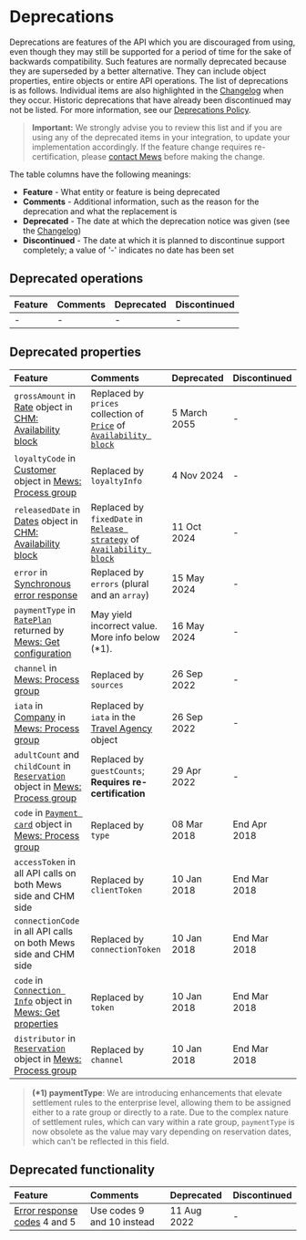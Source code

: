 # Deprecations

Deprecations are features of the API which you are discouraged from using, even though they may still be supported for a period of time for the sake of backwards compatibility.
Such features are normally deprecated because they are superseded by a better alternative. They can include object properties, entire objects or entire API operations.
The list of deprecations is as follows. Individual items are also highlighted in the [Changelog](../changelog/README.md) when they occur.
Historic deprecations that have already been discontinued may not be listed. For more information, see our [Deprecations Policy](https://mews-systems.gitbook.io/open-api/staying-up-to-date/deprecations-policy).

> **Important:** We strongly advise you to review this list and if you are using any of the deprecated items in your integration, to update your implementation accordingly. If the feature change requires re-certification, please [contact Mews](mailto://partnersuccess@mews.com) before making the change.

The table columns have the following meanings:

* __Feature__ - What entity or feature is being deprecated
* __Comments__ - Additional information, such as the reason for the deprecation and what the replacement is
* __Deprecated__ - The date at which the deprecation notice was given (see the [Changelog](../changelog/README.md))
* __Discontinued__ \- The date at which it is planned to discontinue support completely; a value of '-' indicates no date has been set

## Deprecated operations

| Feature | Comments | Deprecated | Discontinued |
| :-- | :-- | :-- | :-- |
| - | - | - | - |

## Deprecated properties

| Feature                                                                                                                                                                                        | Comments                                                                                                                                                                                                    | Deprecated   | Discontinued |
|:-----------------------------------------------------------------------------------------------------------------------------------------------------------------------------------------------|:------------------------------------------------------------------------------------------------------------------------------------------------------------------------------------------------------------|:-------------| :-- |
| `grossAmount` in [Rate](../channel-manager-operations/availabilityBlock.md#Rate) object in [CHM: Availability block](../channel-manager-operations/availabilityBlock.md#availability-block)    | Replaced by `prices` collection of [`Price`](../channel-manager-operations/inventory.md#price) of  [`Availability block`](../channel-manager-operations/availabilityBlock.md#availability-block)    | 5 March 2055 | - |
| `loyaltyCode` in [Customer](../mews-operations/reservations.md#customer) object in [Mews: Process group](../mews-operations/reservations.md#process-group)                                     | Replaced by `loyaltyInfo`                                                                                                                                                                                   | 4 Nov 2024   | - |
| `releasedDate` in [Dates](../channel-manager-operations/availabilityBlock.md#dates) object in [CHM: Availability block](../channel-manager-operations/availabilityBlock.md#availability-block) | Replaced by `fixedDate` in [`Release strategy`](../mews-operations/availabilityBlock.md#release-strategy) of  [`Availability block`](../channel-manager-operations/availabilityBlock.md#availability-block) | 11 Oct 2024  | - |
| `error` in [Synchronous error response](../guidelines/responses.md#synchronous-error-response)                                                                                                 | Replaced by `errors` (plural and an `array`)                                                                                                                                                                | 15 May 2024  | - |
| `paymentType` in [`RatePlan`](../mews-operations/configuration.md#rate-plan) returned by [Mews: Get configuration](../mews-operations/configuration.md#get-configuration)                      | May yield incorrect value. More info below (\*1).                                                                                                                                                           | 16 May 2024  | - |
| `channel` in [Mews: Process group](../mews-operations/reservations.md#process-group)                                                                                                           | Replaced by `sources`                                                                                                                                                                                       | 26 Sep 2022  | - |
| `iata` in [Company](../mews-operations/reservations.md#company) in [Mews: Process group](../mews-operations/reservations.md#process-group)                                                     | Replaced by `iata` in the [Travel Agency](../mews-operations/reservations.md#travel-agency) object                                                                                                          | 26 Sep 2022  | - |
| `adultCount` and `childCount` in [`Reservation`](../mews-operations/reservations.md#reservation) object in [Mews: Process group](../mews-operations/reservations.md#process-group)             | Replaced by `guestCounts`; **Requires re-certification**                                                                                                                                                    | 29 Apr 2022  | - |
| `code` in [`Payment card`](../mews-operations/reservations.md#payment-card) object in [Mews: Process group](../mews-operations/reservations.md#process-group)                                  | Replaced by `type`                                                                                                                                                                                          | 08 Mar 2018  | End Apr 2018 |
| `accessToken` in all API calls on both Mews side and CHM side                                                                                                                                  | Replaced by `clientToken`                                                                                                                                                                                   | 10 Jan 2018  | End Mar 2018 |
| `connectionCode` in all API calls on both Mews side and CHM side                                                                                                                               | Replaced by `connectionToken`                                                                                                                                                                               | 10 Jan 2018  | End Mar 2018 |
| `code` in [`Connection Info`](../mews-operations/configuration.md#connection-info) object in [Mews: Get properties](../mews-operations/configuration.md#get-properties)                        | Replaced by `token`                                                                                                                                                                                         | 10 Jan 2018  | End Mar 2018 |
| `distributor` in [`Reservation`](../mews-operations/reservations.md#reservation) object in [Mews: Process group](../mews-operations/reservations.md#process-group)                             | Replaced by `channel`                                                                                                                                                                                       | 10 Jan 2018  | End Mar 2018 |

> **(\*1) paymentType**: We are introducing enhancements that elevate settlement rules to the enterprise level, allowing them to be assigned either to a rate group or directly to a rate. Due to the complex nature of settlement rules, which can vary within a rate group, `paymentType` is now obsolete as the value may vary depending on reservation dates, which can't be reflected in this field.

## Deprecated functionality

| Feature | Comments | Deprecated | Discontinued |
| :-- | :-- | :-- | :-- |
| [Error response codes](../guidelines/responses.md#error-codes) 4 and 5 | Use codes 9 and 10 instead | 11 Aug 2022 | - |

